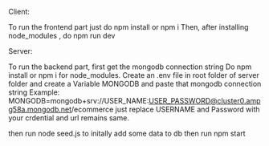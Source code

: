 Client:

To run the frontend part just do npm install or npm i 
Then, after installing node_modules , do npm run dev


Server:

To run the backend part, first get the mongodb connection string
Do npm install or npm i for node_modules.
Create an .env file in root folder of server folder and create a Variable MONGODB and paste that mongodb connection string
Example: MONGODB=mongodb+srv://USER_NAME:USER_PASSWORD@cluster0.ampg58a.mongodb.net/ecommerce
just replace USERNAME and Password with your crdential and url remains same.

then run node seed.js to initally add some data to db
then run npm start

